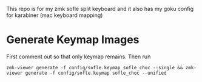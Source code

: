 This repo is for my zmk sofle split keyboard and it also has my goku config for karabiner (mac keyboard mapping)


# Generate Keymap Images

First comment out so that only keymap remains. Then run

```zmk-viewer generate -f config/sofle.keymap sofle_choc --single && zmk-viewer generate -f config/sofle.keymap sofle_choc --unified```
